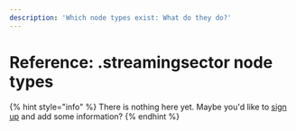```yaml
---
description: 'Which node types exist: What do they do?'
---
```


# Reference: .streamingsector node types

{% hint style="info" %}
There is nothing here yet. Maybe you'd like to [sign up](https://app.gitbook.com/invite/-MP5ijqI11FeeX7c8-N8/H70HZBOeUulIpkQnBLK7) and add some information?
{% endhint %}
